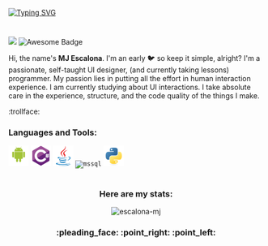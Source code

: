 [![Typing SVG](https://readme-typing-svg.herokuapp.com?font=Major+Mono+Display&size=50&duration=1500&pause=500&vCenter=true&width=600&height=55&lines=Hi+there.%F0%9F%91%8B;Kamusta.%F0%9F%91%8B)](https://git.io/typing-svg)
<h1></h1>
<p align="left"><img src=https://visitor-badge.glitch.me/badge?page_id=escalona-mj.escalona-mj)/> <img src="https://cdn.rawgit.com/sindresorhus/awesome/d7305f38d29fed78fa85652e3a63e154dd8e8829/media/badge.svg" alt="Awesome Badge"/> </p>

Hi, the name's <b>MJ Escalona</b>. I'm an early :bird: so keep it simple, alright? I'm a passionate, self-taught UI designer, (and currently taking lessons) programmer. My passion lies in putting all the effort in human interaction experience. I am currently studying about UI interactions. I take absolute care in the experience, structure, and the code quality of the things I make.

:trollface:

<h3 align="left">Languages and Tools:</h3>
<code><img src="https://raw.githubusercontent.com/devicons/devicon/master/icons/android/android-original-wordmark.svg" alt="android" width="40" height="40"/></code>
<code><img src="https://raw.githubusercontent.com/devicons/devicon/master/icons/csharp/csharp-original.svg" alt="csharp" width="40" height="40"/></code>
<code><img src="https://raw.githubusercontent.com/devicons/devicon/master/icons/java/java-original.svg" alt="java" width="40" height="40"/></code>
<code><img src="https://www.svgrepo.com/show/303229/microsoft-sql-server-logo.svg" alt="mssql" width="40" height="40"/></code>
<code><img src="https://raw.githubusercontent.com/devicons/devicon/master/icons/python/python-original.svg" alt="python" width="40" height="40"/></code>


<h1></h1>
<h3 align="center"><b>Here are my stats:</b></h3>

<p align="center"><img src= https://github-readme-stats.vercel.app/api?username=escalona-mj&show_icons=true&theme=transparent alt="escalona-mj"/></p>



<h3 align="center">:pleading_face: :point_right: :point_left:</h3>
